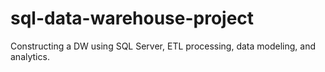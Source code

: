# sql-data-warehouse-project
Constructing a DW using SQL Server, ETL processing, data modeling, and analytics.
